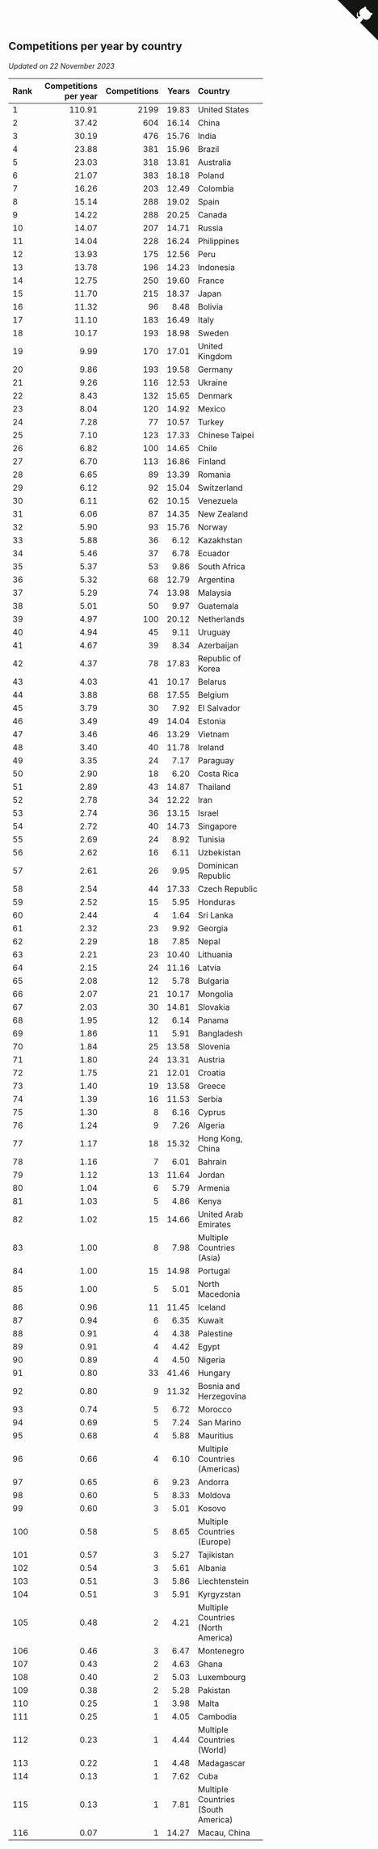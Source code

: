 ## Competitions per year by country

*Updated on 22 November 2023*

| Rank | Competitions per year | Competitions | Years | Country |
| :--- | ---: | ---: | ---: | :--- |
| 1 | 110.91 | 2199 | 19.83 | United States |
| 2 | 37.42 | 604 | 16.14 | China |
| 3 | 30.19 | 476 | 15.76 | India |
| 4 | 23.88 | 381 | 15.96 | Brazil |
| 5 | 23.03 | 318 | 13.81 | Australia |
| 6 | 21.07 | 383 | 18.18 | Poland |
| 7 | 16.26 | 203 | 12.49 | Colombia |
| 8 | 15.14 | 288 | 19.02 | Spain |
| 9 | 14.22 | 288 | 20.25 | Canada |
| 10 | 14.07 | 207 | 14.71 | Russia |
| 11 | 14.04 | 228 | 16.24 | Philippines |
| 12 | 13.93 | 175 | 12.56 | Peru |
| 13 | 13.78 | 196 | 14.23 | Indonesia |
| 14 | 12.75 | 250 | 19.60 | France |
| 15 | 11.70 | 215 | 18.37 | Japan |
| 16 | 11.32 | 96 | 8.48 | Bolivia |
| 17 | 11.10 | 183 | 16.49 | Italy |
| 18 | 10.17 | 193 | 18.98 | Sweden |
| 19 | 9.99 | 170 | 17.01 | United Kingdom |
| 20 | 9.86 | 193 | 19.58 | Germany |
| 21 | 9.26 | 116 | 12.53 | Ukraine |
| 22 | 8.43 | 132 | 15.65 | Denmark |
| 23 | 8.04 | 120 | 14.92 | Mexico |
| 24 | 7.28 | 77 | 10.57 | Turkey |
| 25 | 7.10 | 123 | 17.33 | Chinese Taipei |
| 26 | 6.82 | 100 | 14.65 | Chile |
| 27 | 6.70 | 113 | 16.86 | Finland |
| 28 | 6.65 | 89 | 13.39 | Romania |
| 29 | 6.12 | 92 | 15.04 | Switzerland |
| 30 | 6.11 | 62 | 10.15 | Venezuela |
| 31 | 6.06 | 87 | 14.35 | New Zealand |
| 32 | 5.90 | 93 | 15.76 | Norway |
| 33 | 5.88 | 36 | 6.12 | Kazakhstan |
| 34 | 5.46 | 37 | 6.78 | Ecuador |
| 35 | 5.37 | 53 | 9.86 | South Africa |
| 36 | 5.32 | 68 | 12.79 | Argentina |
| 37 | 5.29 | 74 | 13.98 | Malaysia |
| 38 | 5.01 | 50 | 9.97 | Guatemala |
| 39 | 4.97 | 100 | 20.12 | Netherlands |
| 40 | 4.94 | 45 | 9.11 | Uruguay |
| 41 | 4.67 | 39 | 8.34 | Azerbaijan |
| 42 | 4.37 | 78 | 17.83 | Republic of Korea |
| 43 | 4.03 | 41 | 10.17 | Belarus |
| 44 | 3.88 | 68 | 17.55 | Belgium |
| 45 | 3.79 | 30 | 7.92 | El Salvador |
| 46 | 3.49 | 49 | 14.04 | Estonia |
| 47 | 3.46 | 46 | 13.29 | Vietnam |
| 48 | 3.40 | 40 | 11.78 | Ireland |
| 49 | 3.35 | 24 | 7.17 | Paraguay |
| 50 | 2.90 | 18 | 6.20 | Costa Rica |
| 51 | 2.89 | 43 | 14.87 | Thailand |
| 52 | 2.78 | 34 | 12.22 | Iran |
| 53 | 2.74 | 36 | 13.15 | Israel |
| 54 | 2.72 | 40 | 14.73 | Singapore |
| 55 | 2.69 | 24 | 8.92 | Tunisia |
| 56 | 2.62 | 16 | 6.11 | Uzbekistan |
| 57 | 2.61 | 26 | 9.95 | Dominican Republic |
| 58 | 2.54 | 44 | 17.33 | Czech Republic |
| 59 | 2.52 | 15 | 5.95 | Honduras |
| 60 | 2.44 | 4 | 1.64 | Sri Lanka |
| 61 | 2.32 | 23 | 9.92 | Georgia |
| 62 | 2.29 | 18 | 7.85 | Nepal |
| 63 | 2.21 | 23 | 10.40 | Lithuania |
| 64 | 2.15 | 24 | 11.16 | Latvia |
| 65 | 2.08 | 12 | 5.78 | Bulgaria |
| 66 | 2.07 | 21 | 10.17 | Mongolia |
| 67 | 2.03 | 30 | 14.81 | Slovakia |
| 68 | 1.95 | 12 | 6.14 | Panama |
| 69 | 1.86 | 11 | 5.91 | Bangladesh |
| 70 | 1.84 | 25 | 13.58 | Slovenia |
| 71 | 1.80 | 24 | 13.31 | Austria |
| 72 | 1.75 | 21 | 12.01 | Croatia |
| 73 | 1.40 | 19 | 13.58 | Greece |
| 74 | 1.39 | 16 | 11.53 | Serbia |
| 75 | 1.30 | 8 | 6.16 | Cyprus |
| 76 | 1.24 | 9 | 7.26 | Algeria |
| 77 | 1.17 | 18 | 15.32 | Hong Kong, China |
| 78 | 1.16 | 7 | 6.01 | Bahrain |
| 79 | 1.12 | 13 | 11.64 | Jordan |
| 80 | 1.04 | 6 | 5.79 | Armenia |
| 81 | 1.03 | 5 | 4.86 | Kenya |
| 82 | 1.02 | 15 | 14.66 | United Arab Emirates |
| 83 | 1.00 | 8 | 7.98 | Multiple Countries (Asia) |
| 84 | 1.00 | 15 | 14.98 | Portugal |
| 85 | 1.00 | 5 | 5.01 | North Macedonia |
| 86 | 0.96 | 11 | 11.45 | Iceland |
| 87 | 0.94 | 6 | 6.35 | Kuwait |
| 88 | 0.91 | 4 | 4.38 | Palestine |
| 89 | 0.91 | 4 | 4.42 | Egypt |
| 90 | 0.89 | 4 | 4.50 | Nigeria |
| 91 | 0.80 | 33 | 41.46 | Hungary |
| 92 | 0.80 | 9 | 11.32 | Bosnia and Herzegovina |
| 93 | 0.74 | 5 | 6.72 | Morocco |
| 94 | 0.69 | 5 | 7.24 | San Marino |
| 95 | 0.68 | 4 | 5.88 | Mauritius |
| 96 | 0.66 | 4 | 6.10 | Multiple Countries (Americas) |
| 97 | 0.65 | 6 | 9.23 | Andorra |
| 98 | 0.60 | 5 | 8.33 | Moldova |
| 99 | 0.60 | 3 | 5.01 | Kosovo |
| 100 | 0.58 | 5 | 8.65 | Multiple Countries (Europe) |
| 101 | 0.57 | 3 | 5.27 | Tajikistan |
| 102 | 0.54 | 3 | 5.61 | Albania |
| 103 | 0.51 | 3 | 5.86 | Liechtenstein |
| 104 | 0.51 | 3 | 5.91 | Kyrgyzstan |
| 105 | 0.48 | 2 | 4.21 | Multiple Countries (North America) |
| 106 | 0.46 | 3 | 6.47 | Montenegro |
| 107 | 0.43 | 2 | 4.63 | Ghana |
| 108 | 0.40 | 2 | 5.03 | Luxembourg |
| 109 | 0.38 | 2 | 5.28 | Pakistan |
| 110 | 0.25 | 1 | 3.98 | Malta |
| 111 | 0.25 | 1 | 4.05 | Cambodia |
| 112 | 0.23 | 1 | 4.44 | Multiple Countries (World) |
| 113 | 0.22 | 1 | 4.48 | Madagascar |
| 114 | 0.13 | 1 | 7.62 | Cuba |
| 115 | 0.13 | 1 | 7.81 | Multiple Countries (South America) |
| 116 | 0.07 | 1 | 14.27 | Macau, China |


<a href="https://github.com/JustinTimeCuber/wca_statistics" class="github-corner" aria-label="View source on Github"><svg width="80" height="80" viewBox="0 0 250 250" style="fill:#151513; color:#fff; position: absolute; top: 0; border: 0; right: 0;" aria-hidden="true"><path d="M0,0 L115,115 L130,115 L142,142 L250,250 L250,0 Z"></path><path d="M128.3,109.0 C113.8,99.7 119.0,89.6 119.0,89.6 C122.0,82.7 120.5,78.6 120.5,78.6 C119.2,72.0 123.4,76.3 123.4,76.3 C127.3,80.9 125.5,87.3 125.5,87.3 C122.9,97.6 130.6,101.9 134.4,103.2" fill="currentColor" style="transform-origin: 130px 106px;" class="octo-arm"></path><path d="M115.0,115.0 C114.9,115.1 118.7,116.5 119.8,115.4 L133.7,101.6 C136.9,99.2 139.9,98.4 142.2,98.6 C133.8,88.0 127.5,74.4 143.8,58.0 C148.5,53.4 154.0,51.2 159.7,51.0 C160.3,49.4 163.2,43.6 171.4,40.1 C171.4,40.1 176.1,42.5 178.8,56.2 C183.1,58.6 187.2,61.8 190.9,65.4 C194.5,69.0 197.7,73.2 200.1,77.6 C213.8,80.2 216.3,84.9 216.3,84.9 C212.7,93.1 206.9,96.0 205.4,96.6 C205.1,102.4 203.0,107.8 198.3,112.5 C181.9,128.9 168.3,122.5 157.7,114.1 C157.9,116.9 156.7,120.9 152.7,124.9 L141.0,136.5 C139.8,137.7 141.6,141.9 141.8,141.8 Z" fill="currentColor" class="octo-body"></path></svg></a><style>.github-corner:hover .octo-arm{animation:octocat-wave 560ms ease-in-out}@keyframes octocat-wave{0%,100%{transform:rotate(0)}20%,60%{transform:rotate(-25deg)}40%,80%{transform:rotate(10deg)}}@media (max-width:500px){.github-corner:hover .octo-arm{animation:none}.github-corner .octo-arm{animation:octocat-wave 560ms ease-in-out}}</style>
